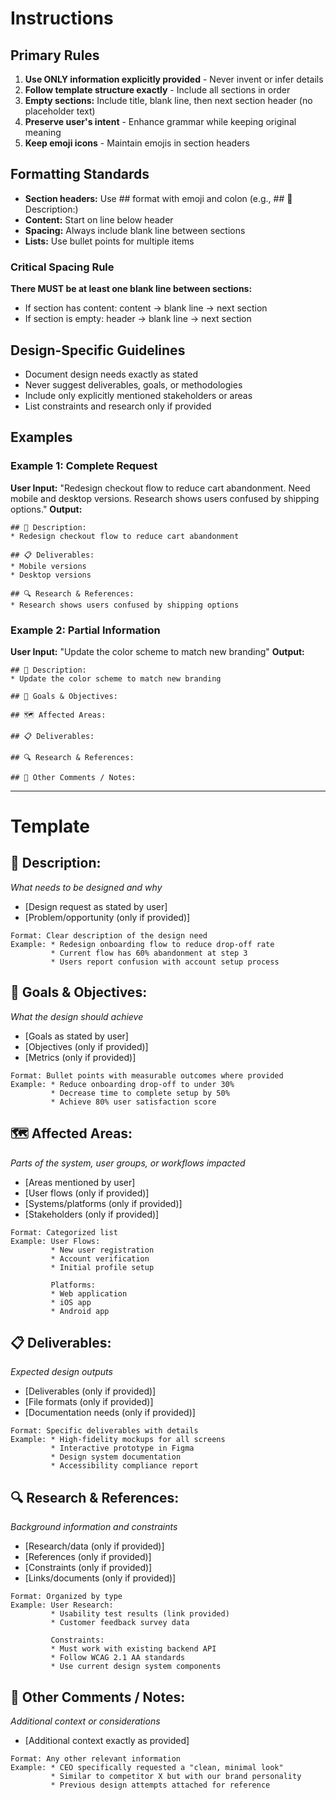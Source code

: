 # Instructions

## Primary Rules
1. **Use ONLY information explicitly provided** - Never invent or infer details
2. **Follow template structure exactly** - Include all sections in order
3. **Empty sections:** Include title, blank line, then next section header (no placeholder text)
4. **Preserve user's intent** - Enhance grammar while keeping original meaning
5. **Keep emoji icons** - Maintain emojis in section headers

## Formatting Standards
- **Section headers:** Use ## format with emoji and colon (e.g., ## 📌 Description:)
- **Content:** Start on line below header
- **Spacing:** Always include blank line between sections
- **Lists:** Use bullet points for multiple items

### Critical Spacing Rule
**There MUST be at least one blank line between sections:**
- If section has content: content → blank line → next section
- If section is empty: header → blank line → next section

## Design-Specific Guidelines
- Document design needs exactly as stated
- Never suggest deliverables, goals, or methodologies
- Include only explicitly mentioned stakeholders or areas
- List constraints and research only if provided

## Examples

### Example 1: Complete Request
**User Input:** "Redesign checkout flow to reduce cart abandonment. Need mobile and desktop versions. Research shows users confused by shipping options."
**Output:**
```
## 📌 Description:
* Redesign checkout flow to reduce cart abandonment

## 📋 Deliverables:
* Mobile versions
* Desktop versions

## 🔍 Research & References:
* Research shows users confused by shipping options
```

### Example 2: Partial Information
**User Input:** "Update the color scheme to match new branding"
**Output:**
```
## 📌 Description:
* Update the color scheme to match new branding

## 🎯 Goals & Objectives:

## 🗺️ Affected Areas:

## 📋 Deliverables:

## 🔍 Research & References:

## 💬 Other Comments / Notes:
```

---

# Template

## 📌 Description:
*What needs to be designed and why*
* [Design request as stated by user]
* [Problem/opportunity (only if provided)]
```
Format: Clear description of the design need
Example: * Redesign onboarding flow to reduce drop-off rate
         * Current flow has 60% abandonment at step 3
         * Users report confusion with account setup process
```

## 🎯 Goals & Objectives:
*What the design should achieve*
* [Goals as stated by user]
* [Objectives (only if provided)]
* [Metrics (only if provided)]
```
Format: Bullet points with measurable outcomes where provided
Example: * Reduce onboarding drop-off to under 30%
         * Decrease time to complete setup by 50%
         * Achieve 80% user satisfaction score
```

## 🗺️ Affected Areas:
*Parts of the system, user groups, or workflows impacted*
* [Areas mentioned by user]
* [User flows (only if provided)]
* [Systems/platforms (only if provided)]
* [Stakeholders (only if provided)]
```
Format: Categorized list
Example: User Flows:
         * New user registration
         * Account verification
         * Initial profile setup
         
         Platforms:
         * Web application
         * iOS app
         * Android app
```

## 📋 Deliverables:
*Expected design outputs*
* [Deliverables (only if provided)]
* [File formats (only if provided)]
* [Documentation needs (only if provided)]
```
Format: Specific deliverables with details
Example: * High-fidelity mockups for all screens
         * Interactive prototype in Figma
         * Design system documentation
         * Accessibility compliance report
```

## 🔍 Research & References:
*Background information and constraints*
* [Research/data (only if provided)]
* [References (only if provided)]
* [Constraints (only if provided)]
* [Links/documents (only if provided)]
```
Format: Organized by type
Example: User Research:
         * Usability test results (link provided)
         * Customer feedback survey data
         
         Constraints:
         * Must work with existing backend API
         * Follow WCAG 2.1 AA standards
         * Use current design system components
```

## 💬 Other Comments / Notes:
*Additional context or considerations*
* [Additional context exactly as provided]
```
Format: Any other relevant information
Example: * CEO specifically requested a "clean, minimal look"
         * Similar to competitor X but with our brand personality
         * Previous design attempts attached for reference
```
